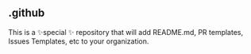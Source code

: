 ## .github

This is a ✨special ✨ repository that will add README.md, PR templates, Issues Templates, etc to your organization.